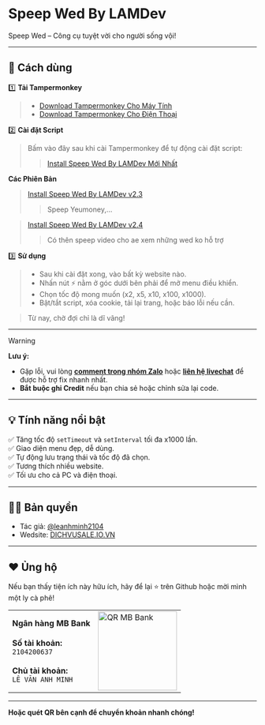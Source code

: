# Speep Wed By LAMDev

Speep Wed – Công cụ tuyệt vời cho người sống vội!

---

## 🚀 Cách dùng

1️⃣ **Tải Tampermonkey**

>- [Download Tampermonkey Cho Máy Tính](https://chromewebstore.google.com/detail/tampermonkey/dhdgffkkebhmkfjojejmpbldmpobfkfo)
>- [Download Tampermonkey Cho Điện Thoại](https://chromewebstore.google.com/detail/tampermonkey-legacy/lcmhijbkigalmkeommnijlpobloojgfn)

2️⃣ **Cài đặt Script**

>Bấm vào đây sau khi cài Tampermonkey để tự động cài đặt script:
>>[Install Speep Wed By LAMDev Mới Nhất ](https://github.com/leanhminh2104/Speep-Wed-By-LAMDev/raw/main/speep-wed-by-lamdev.user.js)

**Các Phiên Bản**

>[Install Speep Wed By LAMDev v2.3 ](https://github.com/leanhminh2104/Speep-Wed-By-LAMDev/raw/main/speep-wed-by-lamdev-v2.3.js)
>>Speep Yeumoney,...

>[Install Speep Wed By LAMDev v2.4 ](https://github.com/leanhminh2104/Speep-Wed-By-LAMDev/raw/main/speep-wed-by-lamdev-v2.4.js)
>>Có thên speep video cho ae xem những wed ko hỗ trợ

3️⃣ **Sử dụng**

>- Sau khi cài đặt xong, vào bất kỳ website nào.
>- Nhấn nút ⚡ nằm ở góc dưới bên phải để mở menu điều khiển.
>- Chọn tốc độ mong muốn (x2, x5, x10, x100, x1000).
>- Bật/tắt script, xóa cookie, tải lại trang, hoặc báo lỗi nếu cần.

> Từ nay, chờ đợi chỉ là dĩ vãng!

---

> [!WARNING]
>**Lưu ý:**
>- Gặp lỗi, vui lòng [**comment trong nhóm Zalo**](https://zalo.me/g/boiqoq426) hoặc [**liên hệ livechat**](https://support.dichvusale.io.vn) để được hỗ trợ fix nhanh nhất.
>- **Bắt buộc ghi Credit** nếu bạn chia sẻ hoặc chỉnh sửa lại code.

---

## 💡 Tính năng nổi bật

✅ Tăng tốc độ `setTimeout` và `setInterval` tối đa x1000 lần.  
✅ Giao diện menu đẹp, dễ dùng.  
✅ Tự động lưu trạng thái và tốc độ đã chọn.  
✅ Tương thích nhiều website.  
✅ Tối ưu cho cả PC và điện thoại.

---

## 👨‍💻 Bản quyền

- Tác giả: [@leanhminh2104](https://github.com/leanhminh2104)
- Wedsite: [DICHVUSALE.IO.VN](https://dichvusale.io.vn)

---


## ❤️ Ủng hộ

Nếu bạn thấy tiện ích này hữu ích, hãy để lại ⭐ trên Github hoặc mời mình một ly cà phê!

<table>
  <tr>
    <td>
      <b>Ngân hàng MB Bank</b><br><br>
      <b>Số tài khoản:</b><br>
      <code>2104200637</code><br><br>
      <b>Chủ tài khoản:</b><br>
      <code>LÊ VĂN ANH MINH</code>
    </td>
    <td>
      <img src="https://img.vietqr.io/image/MB-2104200637-qr_only.png" alt="QR MB Bank" width="160" />
    </td>
  </tr>
</table>

---

<b>Hoặc quét QR bên cạnh để chuyển khoản nhanh chóng!</b>
